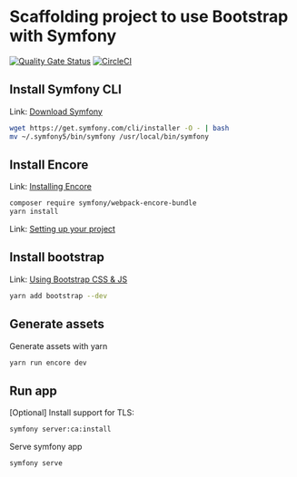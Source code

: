 # Scaffolding project to use Bootstrap with Symfony

[![Quality Gate Status](https://sonarcloud.io/api/project_badges/measure?project=jacanales_sf-bootstrap-scaffolding&metric=alert_status)](https://sonarcloud.io/dashboard?id=jacanales_sf-bootstrap-scaffolding) 
[![CircleCI](https://circleci.com/gh/jacanales/sf-bootstrap-scaffolding.svg?style=svg)](https://circleci.com/gh/jacanales/sf-bootstrap-scaffolding)

## Install Symfony CLI
Link: [Download Symfony](https://symfony.com/download)
```bash
wget https://get.symfony.com/cli/installer -O - | bash
mv ~/.symfony5/bin/symfony /usr/local/bin/symfony

```

## Install Encore

Link: [Installing Encore](https://symfony.com/doc/current/frontend/encore/installation.html)
```bash
composer require symfony/webpack-encore-bundle
yarn install
```

Link: [Setting up your project](https://symfony.com/doc/current/frontend/encore/simple-example.html)

## Install bootstrap

Link: [Using Bootstrap CSS & JS](https://symfony.com/doc/current/frontend/encore/bootstrap.html)
```bash
yarn add bootstrap --dev
```

## Generate assets

Generate assets with yarn
```bash
yarn run encore dev
```

## Run app
[Optional] Install support for TLS:
```bash
symfony server:ca:install
```

Serve symfony app
```bash
symfony serve
```